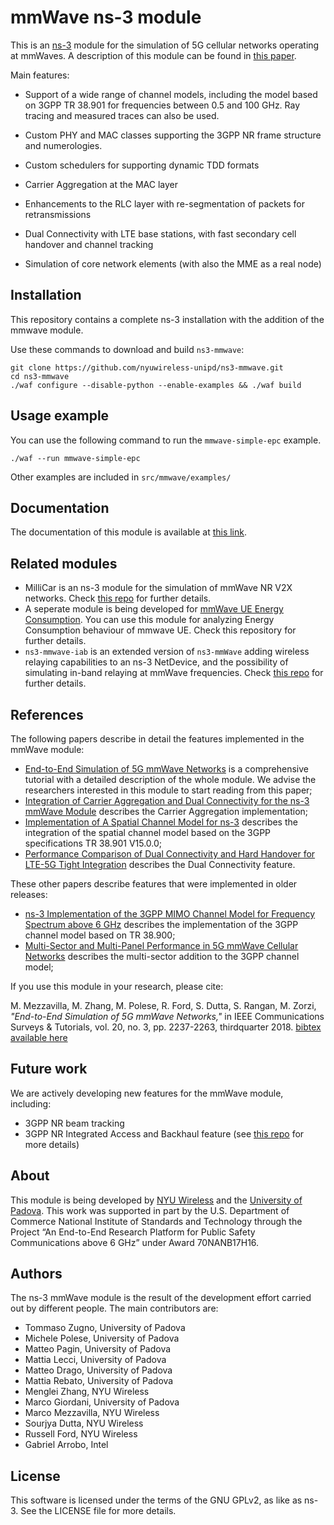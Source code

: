 # mmWave ns-3 module #

This is an [ns-3](https://www.nsnam.org "ns-3 Website") module for the simulation
of 5G cellular networks operating at mmWaves. A description of this module can be found in [this paper](https://ieeexplore.ieee.org/document/8344116/ "mmwave paper").

Main features:

* Support of a wide range of channel models, including the model based on 3GPP TR 38.901 for frequencies between 0.5 and 100 GHz. Ray tracing and measured traces can also be used.

* Custom PHY and MAC classes supporting the 3GPP NR frame structure and numerologies.

* Custom schedulers for supporting dynamic TDD formats

* Carrier Aggregation at the MAC layer

* Enhancements to the RLC layer with re-segmentation of packets for retransmissions

* Dual Connectivity with LTE base stations, with fast secondary cell handover and channel tracking

* Simulation of core network elements (with also the MME as a real node)

## Installation
This repository contains a complete ns-3 installation with the addition of the mmwave module. 

Use these commands to download and build `ns3-mmwave`:
```
git clone https://github.com/nyuwireless-unipd/ns3-mmwave.git
cd ns3-mmwave
./waf configure --disable-python --enable-examples && ./waf build
```

## Usage example
You can use the following command to run the `mmwave-simple-epc` example. 
```
./waf --run mmwave-simple-epc
```
Other examples are included in `src/mmwave/examples/`

## Documentation
The documentation of this module is available at [this link](./src/mmwave/doc/mmwave-doc.md).

## Related modules
- MilliCar is an ns-3 module for the simulation of mmWave NR V2X networks. Check [this repo](https://github.com/signetlabdei/millicar) for further details.
- A seperate module is being developed for [mmWave UE Energy Consumption](https://github.com/arghasen10/mmwave-energy "mmwave-energy"). You can use this module for analyzing 
Energy Consumption behaviour of mmwave UE. Check this repository for further details.
- `ns3-mmwave-iab` is an extended version of `ns3-mmWave` adding wireless relaying capabilities to an ns-3 NetDevice, and the possibility of simulating in-band relaying at mmWave frequencies. Check [this repo](https://github.com/signetlabdei/ns3-mmwave-iab) for further details.

## References 
The following papers describe in detail the features implemented in the mmWave
module:
- [End-to-End Simulation of 5G mmWave Networks](https://ieeexplore.ieee.org/document/8344116/ "comst paper") is a comprehensive tutorial with a detailed description of the whole module. We advise the researchers interested in this module to start reading from this paper;
- [Integration of Carrier Aggregation and Dual Connectivity for the ns-3 mmWave Module](https://arxiv.org/abs/1802.06706 "wns3 2018") describes the Carrier Aggregation implementation;
- [Implementation of A Spatial Channel Model for ns-3](https://arxiv.org/abs/2002.09341 "wns3 2020") describes the integration of the spatial channel model based on the 3GPP specifications TR 38.901 V15.0.0;
- [Performance Comparison of Dual Connectivity and Hard Handover for LTE-5G Tight Integration](https://arxiv.org/abs/1607.05425 "simutools paper") describes the Dual Connectivity feature.

These other papers describe features that were implemented in older releases: 
- [ns-3 Implementation of the 3GPP MIMO Channel Model for Frequency Spectrum above 6 GHz](https://dl.acm.org/citation.cfm?id=3067678 "wns3 2017") describes the implementation of the 3GPP channel model based on TR 38.900;
- [Multi-Sector and Multi-Panel Performance in 5G mmWave Cellular Networks](https://arxiv.org/abs/1808.04905 "globecom2018") describes the multi-sector addition to the 3GPP channel model;

If you use this module in your research, please cite:

M. Mezzavilla, M. Zhang, M. Polese, R. Ford, S. Dutta, S. Rangan, M. Zorzi, _"End-to-End Simulation of 5G mmWave Networks,"_ in IEEE Communications Surveys & Tutorials, vol. 20, no. 3, pp. 2237-2263, thirdquarter 2018. [bibtex available here](https://ieeexplore.ieee.org/document/8344116/)

## Future work
We are actively developing new features for the mmWave module, including:
- 3GPP NR beam tracking
- 3GPP NR Integrated Access and Backhaul feature (see [this repo](https://github.com/signetlabdei/ns3-mmwave-iab) for more details)

## About
This module is being developed by [NYU Wireless](http://wireless.engineering.nyu.edu/) and the [University of Padova](http://mmwave.dei.unipd.it/).
This  work  was  supported  in  part by  the  U.S.  Department  of  Commerce  National  Institute  of  Standards  and Technology through the Project “An End-to-End Research Platform for Public Safety  Communications  above  6  GHz”  under  Award  70NANB17H16.



<!-- The new-handover branch offers integration between LTE and mmWave and dual connectivity features.
 -->

## Authors ##

The ns-3 mmWave module is the result of the development effort carried out by different people. The main contributors are: 
- Tommaso Zugno, University of Padova
- Michele Polese, University of Padova
- Matteo Pagin, University of Padova
- Mattia Lecci, University of Padova
- Matteo Drago, University of Padova
- Mattia Rebato, University of Padova
- Menglei Zhang, NYU Wireless
- Marco Giordani, University of Padova
- Marco Mezzavilla, NYU Wireless
- Sourjya Dutta, NYU Wireless
- Russell Ford, NYU Wireless
- Gabriel Arrobo, Intel

## License ##

This software is licensed under the terms of the GNU GPLv2, as like as ns-3. See the LICENSE file for more details.
